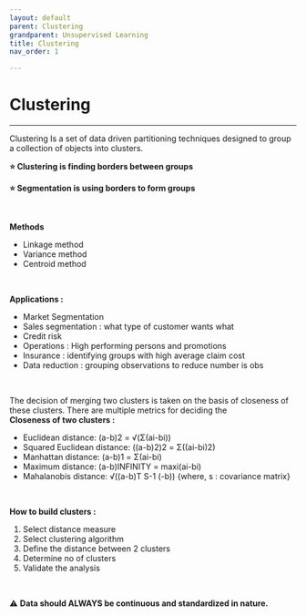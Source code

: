 ```yaml
---
layout: default
parent: Clustering
grandparent: Unsupervised Learning
title: Clustering
nav_order: 1

---
```

# Clustering

***

Clustering Is a set of data driven partitioning techniques designed to group a collection of objects into clusters.

**⭐ Clustering is finding borders between groups**

**⭐ Segmentation is using borders to form groups**

&nbsp;

**Methods**

* Linkage method
* Variance method
* Centroid method

&nbsp;

**Applications :**

* Market Segmentation
* Sales segmentation : what type of customer wants what
* Credit risk
* Operations : High performing persons and promotions
* Insurance : identifying groups with high average claim cost
* Data reduction : grouping observations to reduce number is obs

&nbsp;

The decision of merging two clusters is taken on the basis of closeness of these clusters. There are multiple metrics for deciding the   
**Closeness of two clusters :**

* Euclidean distance: (a-b)2 = √(Σ(ai-bi))
* Squared Euclidean distance: ((a-b)2)2 = Σ((ai-bi)2)
* Manhattan distance: (a-b)1 = Σ(ai-bi)
* Maximum distance: (a-b)INFINITY = maxi(ai-bi)
* Mahalanobis distance: √((a-b)T S-1 (-b)) {where, s : covariance matrix}

&nbsp;

**How to build clusters :**

1. Select distance measure
2. Select clustering algorithm 
3. Define the distance between 2 clusters
4. Determine no of clusters
5. Validate the analysis

&nbsp;

⚠️ **Data should ALWAYS be continuous and standardized in nature.**
